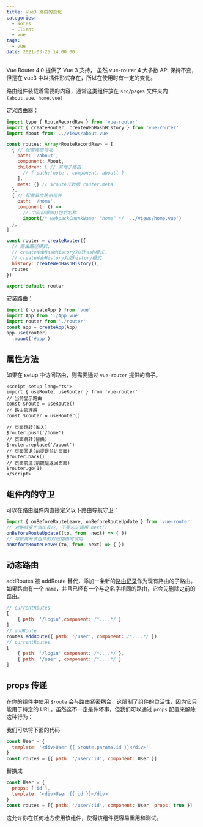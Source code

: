 ```yaml
---
title: Vue3 路由的变化
categories:
  - Notes
  - Client
  - vue
tags:
  - vue
date: 2021-03-25 14:00:00
---
```


Vue Router 4.0 提供了 Vue 3 支持， 虽然 vue-router 4 大多数 API 保持不变，但是在 vue3 中以插件形式存在，所以在使用时有一定的变化。

路由组件装载着需要的内容，通常这类组件放在 `src/pages` 文件夹内`(about.vue、home.vue)`

<!-- more -->

定义路由器：

~~~js
import type { RouteRecordRaw } from 'vue-router'
import { createRouter, createWebHashHistory } from 'vue-router'
import About from '../views/about.vue'

const routes: Array<RouteRecordRaw> = [
  { // 配置路由地址
    path: '/about',
    component: About,
    children: [ // 其他子路由
      // { path:'note', component: aboutl }
    ],
    meta: {} // $route元数据 router.meta
  },
  { // 配置异步路由组件
    path: '/home',
    component: () =>
      // 中间可添加打包后名称
      import(/* webpackChunkName: "home" */ '../views/home.vue')
  },
]

const router = createRouter({
  // 路由路径模式,
  // createWebHashHistory对应hash模式,
  // createWebHistory对应history模式
  history: createWebHashHistory(),
  routes
})

export default router
~~~

安装路由：

~~~js
import { createApp } from 'vue'
import App from './App.vue'
import router from './router'
const app = createApp(App)
app.use(router)
  .mount('#app')
~~~

## 属性方法

如果在 setup 中访问路由，则需要通过 `vue-router` 提供的钩子。

~~~vue
<script setup lang="ts">
import { useRoute, useRouter } from 'vue-router'
// 当前显示路由
const $route = useRoute()
// 路由管理器
const $router = useRouter()

// 页面跳转(推入)
$router.push('/home')
// 页面跳转(替换)
$router.replace('/about')
// 页面回退(前提是前进页面)
$router.back()
// 页面前进(前提是返回页面)
$router.go(1)
</script>
~~~

## 组件内的守卫

可以在路由组件内直接定义以下路由导航守卫：

~~~js
import { onBeforeRouteLeave, onBeforeRouteUpdate } from 'vue-router'
// 对路线变化做出反应, 不要忘记调用 next()
onBeforeRouteUpdate((to, from, next) => { })
// 导航离开该组件的对应路由时调用
onBeforeRouteLeave((to, from, next) => { })
~~~

## 动态路由

addRoutes 被 addRoute 替代，添加一条新的[路由记录](https://next.router.vuejs.org/zh/api/#routerecordraw)作为现有路由的子路由。如果路由有一个 `name`，并且已经有一个与之名字相同的路由，它会先删除之前的路由。

~~~javascript
// currentRoutes
[
    { path: '/login',component: /*....*/ }
]
// addRoute
routes.addRoute({ path: '/user', component: /*....*/ })
// currentRoutes
[
    { path: '/login' component: /*....*/ },
    { path: '/user', component: /*....*/ }
]
~~~

## props 传递

在你的组件中使用 `$route` 会与路由紧密耦合，这限制了组件的灵活性，因为它只能用于特定的 URL。虽然这不一定是件坏事，但我们可以通过 `props` 配置来解除这种行为：

我们可以将下面的代码

```js
const User = {
  template: '<div>User {{ $route.params.id }}</div>'
}
const routes = [{ path: '/user/:id', component: User }]
```

替换成

```js
const User = {
  props: ['id'],
  template: '<div>User {{ id }}</div>'
}
const routes = [{ path: '/user/:id', component: User, props: true }]
```

这允许你在任何地方使用该组件，使得该组件更容易重用和测试。
